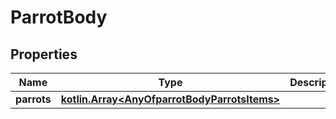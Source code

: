 # ParrotBody

## Properties
Name | Type | Description | Notes
------------ | ------------- | ------------- | -------------
**parrots** | [**kotlin.Array&lt;AnyOfparrotBodyParrotsItems&gt;**](.md) |  |  [optional]
